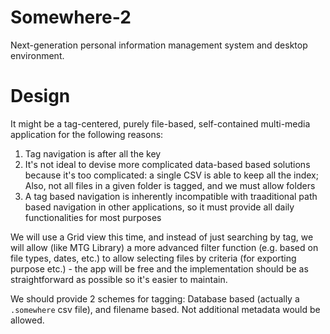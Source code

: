 # Somewhere-2
Next-generation personal information management system and desktop environment.

# Design

It might be a tag-centered, purely file-based, self-contained multi-media application for the following reasons:

1. Tag navigation is after all the key
2. It's not ideal to devise more complicated data-based based solutions because it's too complicated: a single CSV is able to keep all the index; Also, not all files in a given folder is tagged, and we must allow folders
3. A tag based navigation is inherently incompatible with traaditional path based navigation in other applications, so it must provide all daily functionalities for most purposes

We will use a Grid view this time, and instead of just searching by tag, we will allow (like MTG Library) a more advanced filter function (e.g. based on file types, dates, etc.) to allow selecting files by criteria (for exporting purpose etc.) - the app will be free and the implementation should be as straightforward as possible so it's easier to maintain.

We should provide 2 schemes for tagging: Database based (actually a `.somewhere` csv file), and filename based. Not additional metadata would be allowed.
